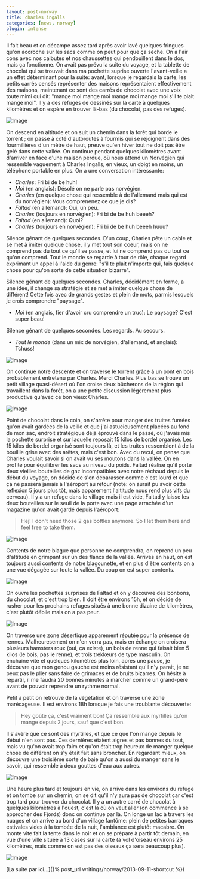 ```yaml
---
layout: post-norway
title: charles ingalls
categories: [news, norway]
plugin: intense
---
```


Il fait beau et on décampe assez tard après avoir lavé quelques
fringues qu'on accroche sur les sacs comme on peut pour que ça sèche.
On a l'air cons avec nos calbutes et nos chaussettes qui pendouillent
dans le dos, mais ça fonctionne. On avait pas prévu la suite du
voyage, et la tablette de chocolat qui se trouvait dans ma pochette
suprise ouverte l'avant-veille a un effet déterminant pour la suite:
avant, lorsque je regardais la carte, les petits carrés censés
représenter des maisons représentaient effectivement des maisons,
maintenant ce sont des carrés de chocolat avec une voix toute mimi qui
dit: "mange moi mange moi mange moi mange moi s'il te plait mange
moi".  Il y a des refuges de dessinés sur la carte à quelques
kilomètres et on espère en trouver là-bas (du chocolat, pas des
refuges).

![Image](/assets/img/norway/jour5-beau.jpg)

On descend en altitude et on suit un chemin dans la forêt qui borde le
torrent ; on passe à coté d'autoroutes à fourmis qui se rejoignent
dans des fourmillières d'un mètre de haut, preuve qu'en hiver tout ne
doit pas être gelé dans cette vallée. On continue pendant quelques
kilomètres avant d'arriver en face d'une maison perdue, où nous attend
un Norvégien qui ressemble vaguement à Charles Ingalls, en vieux, un
doigt en moins, un téléphone portable en plus. On a une conversation
intéressante:

- _Charles_: Fri bi de be huh!
- _Moi_ (en anglais): Désolé on ne parle pas norvégien.
- _Charles_ (en quelque chose qui ressemble à de l'allemand mais qui est du norvégien): Vous comprenenez ce que je dis?
- _Faltad_ (en allemand): Oui, un peu.
- _Charles_ (toujours en norvégien): Fri bi de be huh beeeh?
- _Faltad_ (en allemand): Quoi?
- _Charles_ (toujours en norvégien): Fri bi de be huh beeeh huuu?

Silence génant de quelques secondes. D'un coup, Charles pête un cable
et se met à imiter quelque chose, il y met tout son coeur, mais on ne
comprend pas du tout ce qu'il se passe, et lui ne comprend pas du
tout ce qu'on comprend. Tout le monde se regarde à tour de rôle,
chaque regard exprimant un appel à l'aide du genre: "s'il te plait
n'importe qui, fais quelque chose pour qu'on sorte de cette situation
bizarre".

Silence génant de quelques secondes. Charles, décidément en forme, a
une idée, il change sa stratégie et se met à imiter quelque chose de
différent! Cette fois avec de grands gestes et plein de mots, parmis
lesquels je crois comprendre "paysage".

- _Moi_ (en anglais, fier d'avoir cru comprendre un truc): Le paysage? C'est super beau!

Silence génant de quelques secondes. Les regards. Au secours.

- _Tout le monde_ (dans un mix de norvégien, d'allemand, et anglais): Tchuss!

![Image](/assets/img/norway/jour5-maison.jpg)

On continue notre descente et on traverse le torrent grâce à un pont
en bois probablement entretenu par Charles. Merci Charles. Plus bas se
trouve un petit village quasi-désert où l'on croise deux bûcherons de
la région qui travaillent dans la forêt, on a une petite discussion
légèrement plus productive qu'avec ce bon vieux Charles.

![Image](/assets/img/norway/jour5-pont.jpg)

Point de chocolat dans le coin, on s'arrête pour manger des truites
fumées qu'on avait gardées de la veille et que j'ai astucieusement
placées au fond de mon sac, endroit stratégique déjà éprouvé dans le
passé, où j'avais mis la pochette surprise et sur laquelle reposait 15
kilos de bordel organisé. Les 15 kilos de bordel organisé sont
toujours là, et les truites ressemblent à de la bouillie grise avec
des arêtes, mais c'est bon. Avec du recul, on pense que Charles
voulait savoir si on avait vu ses moutons dans la vallée. On en
profite pour équilibrer les sacs au niveau du poids. Faltad réalise
qu'il porte deux vieilles bouteilles de gaz incompatibles avec notre
réchaud depuis le début du voyage, on décide de s'en débarasser comme
c'est lourd et que ça ne passera jamais à l'aéroport au retour (note:
on aurait pu avoir cette reflexion 5 jours plus tôt, mais apparement
l'altitude nous rend plus vifs du cerveau). Il y a un refuge dans le
village mais il est vide, Faltad y laisse les deux bouteilles sur le
seuil de la porte avec une page arrachée d'un magazine qu'on avait
gardé depuis l'aéroport:

> Hej! I don't need those 2 gas bottles anymore. So I let them here
  and feel free to take them.

![Image](/assets/img/norway/jour5-regis.jpg)

Contents de notre blague que personne ne comprendra, on reprend un peu
d'altitude en grimpant sur un des flancs de la vallée. Arrivés en
haut, on est toujours aussi contents de notre blagounette, et en plus
d'être contents on a une vue dégagée sur toute la vallée. Du coup on
est super contents.

![Image](/assets/img/norway/jour5-haut.jpg)

On ouvre les pochettes surprises de Faltad et on y découvre des
bonbons, du chocolat, et c'est trop bien. Il doit être environs 15h,
et on décide de rusher pour les prochains refuges situés à une bonne
dizaine de kilomètres, c'est plutôt débile mais on a pas peur.

![Image](/assets/img/norway/jour5-content.jpg)

On traverse une zone désertique apparement réputée pour la présence de
rennes. Malheuresement on n'en verra pas, mais en échange on croisera
plusieurs hamsters roux (oui, ça existe), un bois de renne qui faisait
bien 5 kilos (le bois, pas le renne), et trois trekkeurs de type
masculin. On enchaine vite et quelques kilomètres plus loin, après une
pause, je découvre que mon genou gauche est moins résistant qu'il n'y
parait, je ne peux pas le plier sans faire de grimaces et de bruits
bizarres. On hésite à repartir, il me faudra 20 bonnes minutes à
marcher comme un grand-père avant de pouvoir reprendre un rythme
normal.

Petit à petit on retrouve de la végétation et on traverse une zone
marécageuse. Il est environs 18h lorsque je fais une troublante
découverte:

> Hey goûte ça, c'est vraiment bon! Ça ressemble aux myrtilles qu'on
  mange depuis 2 jours, sauf que c'est bon.

Il s'avère que ce sont des myrtilles, et que ce que l'on mange depuis
le début n'en sont pas. Ces dernières étaient aigres et pas bonnes du
tout, mais vu qu'on avait trop faim et qu'on était trop heureux de
manger quelque chose de différent on s'y était fait sans broncher. En
regardant mieux, on découvre une troisième sorte de baie qu'on a aussi
du manger sans le savoir, qui ressemble à deux gouttes d'eau aux
autres.

![Image](/assets/img/norway/jour5-myrtilles.jpg)

Une heure plus tard et toujours en vie, on arrive dans les environs du
refuge et on tombe sur un chemin, on se dit qu'il n'y aura pas de
chocolat car c'est trop tard pour trouver du chocolat. Il y a un autre
carré de chocolat à quelques kilomètres à l'ouest, c'est là où on veut
aller (on commence à se approcher des Fjords) donc on continue par
là. On longe un lac à travers les nuages et on arrive au bord d'un
village fantôme: plein de petites barraques estivales vides à la
tombée de la nuit, l'ambiance est plutôt macabre.  On monte vite fait
la tente dans le noir et on se prépare à partir tôt demain, en vue
d'une ville située à 13 cases sur la carte (à vol d'oiseau environs 25
kilomètres, mais comme on est pas des oiseaux ça sera beaucoup plus).

![Image](/assets/img/norway/jour5-reflexion.jpg)


[La suite par ici...]({% post_url writings/norway/2013-09-11-shortcut %})
